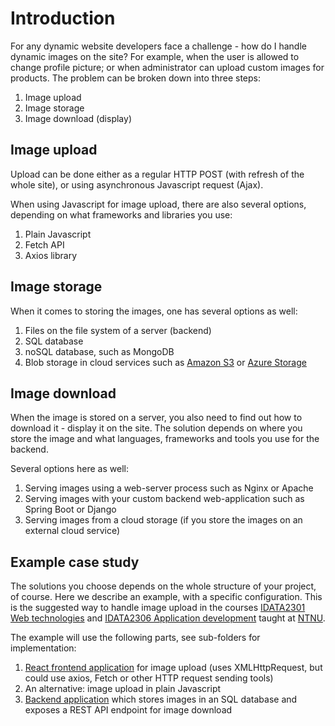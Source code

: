 # Introduction

For any dynamic website developers face a challenge - how do I handle dynamic images on the site? For example, when the
user is allowed to change profile picture; or when administrator can upload custom images for products. The problem can
be broken down into three steps:

1. Image upload
2. Image storage
3. Image download (display)

## Image upload

Upload can be done either as a regular HTTP POST (with refresh of the whole site), or using asynchronous Javascript
request (Ajax).

When using Javascript for image upload, there are also several options, depending on what frameworks and libraries you
use:

1. Plain Javascript
2. Fetch API
3. Axios library

## Image storage

When it comes to storing the images, one has several options as well:

1. Files on the file system of a server (backend)
2. SQL database
3. noSQL database, such as MongoDB
4. Blob storage in cloud services such
   as [Amazon S3](https://docs.aws.amazon.com/sdk-for-javascript/v2/developer-guide/s3-example-photo-album.html)
   or [Azure Storage](https://docs.microsoft.com/en-us/azure/storage/blobs/storage-upload-process-images)

## Image download

When the image is stored on a server, you also need to find out how to download it - display it on the site. The
solution depends on where you store the image and what languages, frameworks and tools you use for the backend.

Several options here as well:

1. Serving images using a web-server process such as Nginx or Apache
2. Serving images with your custom backend web-application such as Spring Boot or Django
3. Serving images from a cloud storage (if you store the images on an external cloud service)

## Example case study

The solutions you choose depends on the whole structure of your project, of course. Here we describe an example, with a
specific configuration. This is the suggested way to handle image upload in the
courses [IDATA2301 Web technologies](https://www.ntnu.edu/studies/courses/IDATA2301)
and [IDATA2306 Application development](https://www.ntnu.edu/studies/courses/IDATA2306) taught
at [NTNU](https://www.ntnu.edu).

The example will use the following parts, see sub-folders for implementation:

1. [React frontend application](react-image-upload) for image upload (uses XMLHttpRequest, but could use axios, Fetch or
   other HTTP request sending tools)
2. An alternative: image upload in plain Javascript
3. [Backend application](spring-boot-backend) which stores images in an SQL database and exposes a REST API endpoint for
   image download
